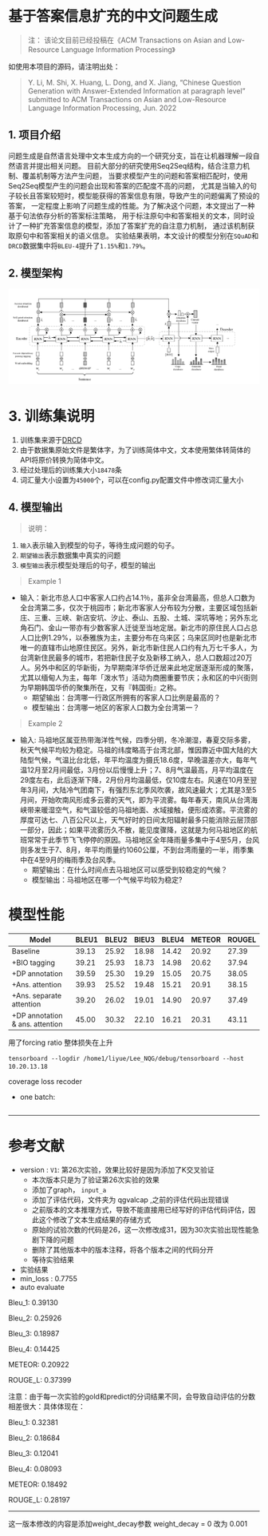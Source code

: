 # 基于答案信息扩充的中文问题生成
> 注： 该论文目前已经投稿在《ACM Transactions on Asian and Low-Resource Language Information Processing》

如使用本项目的源码，请注明出处：
> Y. Li, M. Shi, X. Huang, L. Dong, and X. Jiang, “Chinese Question Generation with Answer-Extended Information at paragraph level” submitted to ACM Transactions on Asian and Low-Resource Language Information Processing, Jun. 2022
## 1. 项目介绍
  问题生成是自然语言处理中文本生成方向的一个研究分支，旨在让机器理解一段自然语言并提出相关问题。
  目前大部分的研究使用Seq2Seq结构，结合注意力机制、覆盖机制等方法产生问题，
  当要求模型产生的问题和答案相匹配时，使用Seq2Seq模型产生的问题会出现和答案的匹配度不高的问题，
  尤其是当输入的句子较长且答案较短时，模型能获得的答案信息有限，导致产生的问题偏离了预设的答案，
  一定程度上影响了问题生成的性能。为了解决这个问题，本文提出了一种基于句法依存分析的答案标注策略，
  用于标注原句中和答案相关的文本，同时设计了一种扩充答案信息的模型，添加了答案扩充的自注意力机制，
  通过该机制获取原句中和答案相关的语义信息。
  实验结果表明，本文设计的模型分别在`SQuAD`和`DRCD`数据集中将`BLEU-4`提升了`1.15%`和`1.79%`。
## 2. 模型架构
![img.png](./asset/img.png)

# 3. 训练集说明
1. 训练集来源于[DRCD](https://arxiv.org/abs/1806.00920)
2. 由于数据集原始文件是繁体字，为了训练简体中文，文本使用繁体转简体的API将原价转换为简体中文。
3. 经过处理后的训练集大小`18478`条
4. 词汇量大小设置为`45000`个，可以在config.py配置文件中修改词汇量大小
## 4. 模型输出
> 说明：
1. `输入`表示输入到模型的句子，等待生成问题的句子。
2. `期望输出`表示数据集中真实的问题
3. `模型输出`表示模型处理后的句子，模型的输出
> Example 1
- 输入：新北市总人口中客家人口约占14.1％，虽非全台湾最高，但总人口数为全台湾第二多，仅次于桃园市；新北市客家人分布较为分散，主要区域包括新庄、三重、三峡、新店安坑、汐止、泰山、五股、土城、深坑等地；另外东北角石门、金山一带亦有少数客家人迁徙至当地定居。新北市的原住民人口占总人口比例1.29%，以泰雅族为主，主要分布在乌来区；乌来区同时也是新北市唯一的直辖市山地原住民区。另外，新北市新住民人口约有九万七千多人，为台湾新住民最多的城市，若把新住民子女及新移工纳入，总人口数超过20万人。另外中和区的华新街，为早期南洋华侨迁居来此地定居逐渐形成的聚落，尤其以缅甸人为主，每年「泼水节」活动为商圈重要节庆；永和区的中兴街则为早期韩国华侨的聚集所在，又有『韩国街』之称。
  - 期望输出：台湾哪一行政区所拥有的客家人口比例是最高的？
  - 模型输出：台湾哪一地区的客家人口数为全台湾第一？
> Example 2
- 输入: 马祖地区属亚热带海洋性气候，四季分明，冬冷潮湿，春夏交际多雾，秋天气候平均较为稳定。马祖的纬度略高于台湾北部，惟因靠近中国大陆的大陆型气候，气温比台北低，年平均温度为摄氏18.6度，早晚温差亦大，每年气温12月至2月间最低，3月份以后慢慢上升；7、8月气温最高，月平均温度在29度左右，此后逐渐下降，2月份月均温最低，仅10度左右。风速在10月至翌年3月间，大陆冷气团南下，有强烈东北季风吹袭，故风速最大；尤其是3至5月间，开始吹南风形成多云雾的天气，即为平流雾。每年春天，南风从台湾海峡带来暖湿空气，和气温较低的马祖地面、水域接触，便形成浓雾。平流雾的厚度可达七、八百公尺以上，天气好时的日间太阳辐射最多只能消除云层顶部一部分，因此；如果平流雾历久不散，能见度骤降，这就是为何马祖地区的航班常常于此季节飞飞停停的原因。马祖地区全年降雨量多集中于4至5月，台风则多发生于7、8月，年平均雨量约1060公厘，不到台湾雨量的一半，雨季集中在4至9月的梅雨季及台风季。
  - 期望输出：在什么时间点去马祖地区可以感受到较稳定的气候？
  - 模型输出：马祖地区在哪一个气候平均较为稳定?
# 模型性能
|Model| BLEU1|BLEU2 |BlEU3|BLEU4|METEOR| ROUGEL|
|------|------|------|------|------|------|------|
|Baseline|39.13|25.92|18.98|14.42|20.92|27.39|
|+BIO tagging|39.21|25.93|18.73|14.98|20.62|37.94|
|+DP annotation|39.59|25.30|19.29|15.05|20.75|38.05|
|+Ans. attention|39.93|25.52|19.48|15.21|20.91|38.15|
|+Ans. separate attention|39.20|26.02|19.01|14.90|20.97|37.49|
|+DP annotation & ans. attention|45.00|30.32|22.10|16.21|20.31|43.11|
用了forcing ratio 整体损失在上升
```shell
tensorboard --logdir /home1/liyue/Lee_NQG/debug/tensorboard --host 10.20.13.18
```
coverage loss recoder
- one batch:
```text

```

---
# 参考文献
- version : `V1`: 第26次实验，效果比较好是因为添加了K交叉验证
    - 本次版本只是为了验证第26次实验的效果
    - 添加了graph， `input_a`
    - 添加了评估代码，文件夹为 qgvalcap ,之前的评估代码出现错误
    - 之前版本的文本推理方式，导致不能直接用已经写好的评估代码评估，因此这个修改了文本生成结果的存储方式
    - 原始的试验次数的代码是26，这一次修改成31，因为30次实验出现性能急剧下降的问题
    - 删除了其他版本中的版本注释，将各个版本之间的代码分开
    - 等待实验结果
- 实验结果
- min_loss : 0.7755
- auto evaluate

Bleu_1: 0.39130

Bleu_2: 0.25926

Bleu_3: 0.18987

Bleu_4: 0.14425

METEOR: 0.20922

ROUGE_L: 0.37399

注意：由于每一次实验的gold和predict的分词结果不同，会导致自动评估的分数相差很大：具体体现在：

Bleu_1: 0.32381

Bleu_2: 0.18684

Bleu_3: 0.12041

Bleu_4: 0.08093

METEOR: 0.18492

ROUGE_L: 0.28197

---
这一版本修改的内容是添加weight_decay参数
weight_decay = 0 改为 0.001
